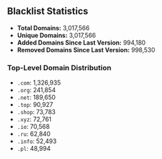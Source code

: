 ## Blacklist Statistics

- **Total Domains:** 3,017,566
- **Unique Domains:** 3,017,566
- **Added Domains Since Last Version:** 994,180
- **Removed Domains Since Last Version:** 998,530

### Top-Level Domain Distribution

-  `.com`: 1,326,935
-  `.org`: 241,854
-  `.net`: 189,650
-  `.top`: 90,927
-  `.shop`: 73,783
-  `.xyz`: 72,761
-  `.io`: 70,568
-  `.ru`: 62,840
-  `.info`: 52,493
-  `.pl`: 48,994

